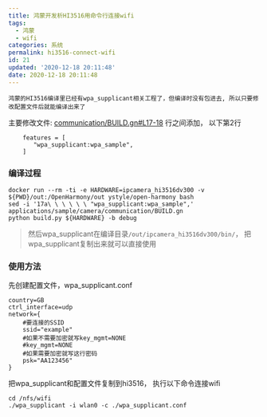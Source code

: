 ```yaml
---
title: 鸿蒙开发析HI3516用命令行连接wifi
tags:
  - 鸿蒙
  - wifi
categories: 系统
permalink: hi3516-connect-wifi
id: 21
updated: '2020-12-18 20:11:48'
date: 2020-12-18 20:11:48
---
```



    鸿蒙的HI3516编译里已经有wpa_supplicant相关工程了，但编译时没有包进去, 所以只要修改配置文件后就能编译出来了

主要修改文件: [communication/BUILD.gn#L17-18](https://gitee.com/openharmony/applications_sample_camera/blob/master/communication/BUILD.gn#L17-18) 行之间添加， 以下第2行
```gn
    features = [
       "wpa_supplicant:wpa_sample",
    ]
```

### 编译过程
```shell
docker run --rm -ti -e HARDWARE=ipcamera_hi3516dv300 -v ${PWD}/out:/OpenHarmony/out ystyle/open-harmony bash
sed -i '17a\ \ \ \ \ \ "wpa_supplicant:wpa_sample",' applications/sample/camera/communication/BUILD.gn
python build.py ${HARDWARE} -b debug
```

>然后wpa_supplicant在编译目录`/out/ipcamera_hi3516dv300/bin/`， 把wpa_supplicant复制出来就可以直接使用


### 使用方法
先创建配置文件，wpa_supplicant.conf

```text
country=GB
ctrl_interface=udp
network={
    #要连接的SSID
    ssid="example"
    #如果不需要加密就写key_mgmt=NONE
    #key_mgmt=NONE
    #如果需要加密就写这行密码
    psk="AA123456"
}
```

把wpa_supplicant和配置文件复制到hi3516， 执行以下命令连接wifi
```shell
cd /nfs/wifi
./wpa_supplicant -i wlan0 -c ./wpa_supplicant.conf
```
